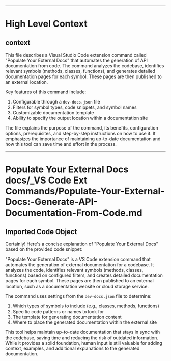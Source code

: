 

  ---
# High Level Context
## context
This file describes a Visual Studio Code extension command called "Populate Your External Docs" that automates the generation of API documentation from code. The command analyzes the codebase, identifies relevant symbols (methods, classes, functions), and generates detailed documentation pages for each symbol. These pages are then published to an external location.

Key features of this command include:
1. Configurable through a `dev-docs.json` file
2. Filters for symbol types, code snippets, and symbol names
3. Customizable documentation template
4. Ability to specify the output location within a documentation site

The file explains the purpose of the command, its benefits, configuration options, prerequisites, and step-by-step instructions on how to use it. It emphasizes the importance of maintaining up-to-date documentation and how this tool can save time and effort in the process.

---
# Populate Your External Docs docs/_VS Code Ext Commands/Populate-Your-External-Docs:-Generate-API-Documentation-From-Code.md
## Imported Code Object
Certainly! Here's a concise explanation of "Populate Your External Docs" based on the provided code snippet:

"Populate Your External Docs" is a VS Code extension command that automates the generation of external documentation for a codebase. It analyzes the code, identifies relevant symbols (methods, classes, functions) based on configured filters, and creates detailed documentation pages for each symbol. These pages are then published to an external location, such as a documentation website or cloud storage service.

The command uses settings from the `dev-docs.json` file to determine:
1. Which types of symbols to include (e.g., classes, methods, functions)
2. Specific code patterns or names to look for
3. The template for generating documentation content
4. Where to place the generated documentation within the external site

This tool helps maintain up-to-date documentation that stays in sync with the codebase, saving time and reducing the risk of outdated information. While it provides a solid foundation, human input is still valuable for adding context, examples, and additional explanations to the generated documentation.

  